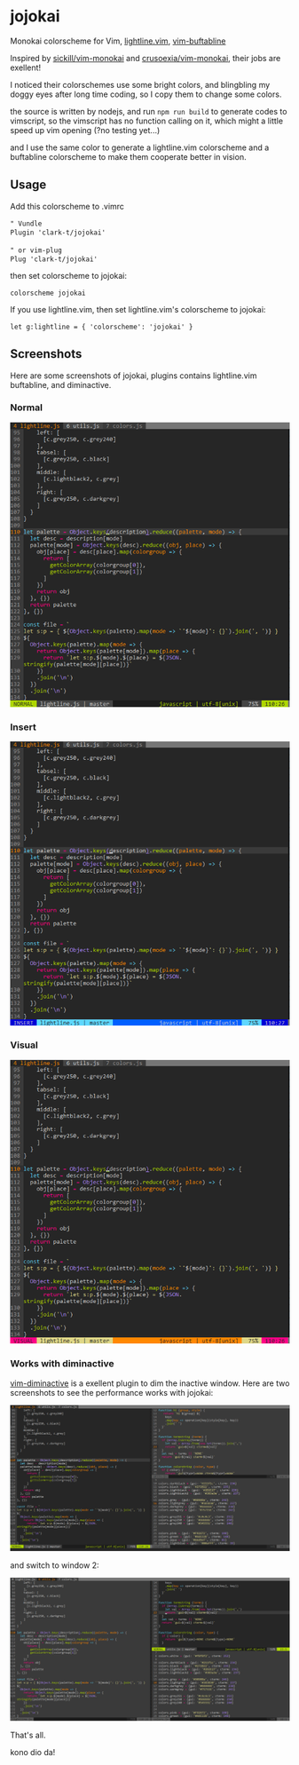 # jojokai

Monokai colorscheme for Vim, [lightline.vim](https://github.com/itchyny/lightline.vim), [vim-buftabline](https://github.com/api/vim-buftabline)

Inspired by [sickill/vim-monokai](https://github.com/sickill/vim-monokai) and [crusoexia/vim-monokai](https://github.com/crusoexia/vim-monokai), their jobs are exellent!

I noticed their colorschemes use some bright colors, and blingbling my doggy eyes after long time coding, so I copy them to change some colors.

the source is written by nodejs, and run `npm run build` to generate codes to vimscript, so the vimscript has no function calling on it, which might a little speed up vim opening (?no testing yet...)

and I use the same color to generate a lightline.vim colorscheme and a buftabline colorscheme to make them cooperate better in vision.
## Usage

Add this colorscheme to .vimrc

```vim
" Vundle
Plugin 'clark-t/jojokai'

" or vim-plug
Plug 'clark-t/jojokai'
```

then set colorscheme to jojokai:

```vim
colorscheme jojokai
```

If you use lightline.vim, then set lightline.vim's colorscheme to
jojokai:

```vim
let g:lightline = { 'colorscheme': 'jojokai' }
```

## Screenshots

Here are some screenshots of jojokai, plugins contains lightline.vim buftabline, and diminactive.

### Normal

![normal mode](./screenshots/normal.png)

### Insert

![insert mode](./screenshots/insert.png)

### Visual

![visual mode](./screenshots/visual.png)

### Works with diminactive

[vim-diminactive](https://github.com/blueeyed/vim-diminactive) is a
exellent plugin to dim the inactive window. Here are two screenshots to
see the performance works with jojokai:

![active window in window 1](./screenshots/full.png)

and switch to window 2:

![switch to window 3](./screenshots/switch-2.png)

That's all.

kono dio da!

